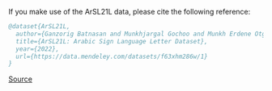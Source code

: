 If you make use of the ArSL21L data, please cite the following reference:

``` bibtex 
@dataset{ArSL21L,
  author={Ganzorig Batnasan and Munkhjargal Gochoo and Munkh Erdene Otgonbold and Fady Alnajjar and Timothy Shih},
  title={ArSL21L: Arabic Sign Language Letter Dataset},
  year={2022},
  url={https://data.mendeley.com/datasets/f63xhm286w/1}
}
```

[Source](https://data.mendeley.com/datasets/f63xhm286w/1)